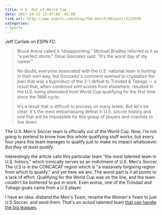 ```yaml
---
title: U.S. Out of World Cup
date: 2017-10-11 13:47:00 -05:00
link_url: http://www.espnfc.com/blog/the-match/60/post/3226598
categories:
- Sports
---
```


Jeff Carlisle on *ESPN FC*:

> Bruce Arena called it "disappointing." Michael Bradley referred to it as "a perfect storm." Omar Gonzalez said: "It's the worst day of my career."
>
> No doubt, everyone associated with the U.S. national team is hurting in their own way, but Gonzalez's comment seemed to crystallize the pain that was a byproduct of the 2-1 defeat to Trinidad & Tobago -- a result that, when combined with scores from elsewhere, resulted in the U.S. being eliminated from World Cup qualifying for the first time since the 1986 cycle.
>
> It's a result that is difficult to process on many levels. But let's be clear: It's the most embarrassing defeat in U.S. soccer history and one that will be impossible for this group of players and coaches to live down.

The U.S. Men's Soccer team is officially out of the World Cup. Now, I'm not going to pretend to know how this whole qualifying stuff works, but every four years this team manages to qualify just to make no impact whatsoever. *But they at least qualify*.

Interestingly the article calls this particular team "the most talented team in U.S. history," which ironically serves as an indictment of U.S. Men's Soccer. The U.S is in the CONCACAF region which is "a massively forgiving region from which to qualify," and yet here we are. The worst part is it all points to a lack of effort. Qualifying for the World Cup was on the line, and the team couldn't be bothered to put in work. Even worse, one of the Trinidad and Tobago goals came from a U.S player.

I have an idea: disband the Men's Team, rename the Women's Team to just U.S Soccer, and send them. That's an *actual* talented team [that can handle the big leagues](https://en.wikipedia.org/wiki/United_States_women%27s_national_soccer_team#Competitive_record).

